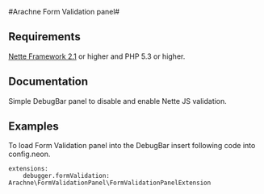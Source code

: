 #Arachne Form Validation panel#

## Requirements ##
[Nette Framework 2.1](http://nette.org) or higher and PHP 5.3 or higher.

## Documentation ##
Simple DebugBar panel to disable and enable Nette JS validation.

## Examples ##
To load Form Validation panel into the DebugBar insert following code into config.neon.
```neon
extensions:
	debugger.formValidation: Arachne\FormValidationPanel\FormValidationPanelExtension
```
